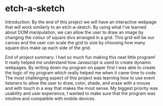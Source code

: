 # etch-a-sketch
Introduction: By the end of this project we will have an interactive webpage that will work similarly to an etch-a-sketch. By using what I've learned about DOM manipulation, we can allow the user to draw an image by changing the colour of square divs arranged in a grid. This grid will be our canvas and the user can scale the grid to size by choosing how many square divs make up each side of the grid.

End of project summary: I had so much fun making this neat little program! It really helped me understand how Javascript is used to create dynamic webpages. By writing down my program on paper first I was able to create the logic of my program which really helped me when it came time to code. The most challenging aspect of this project was learning how to use event listeners to allow the user to draw, color, shade, and erase with a mouse and with touch in a way that makes the most sense. My biggest priority was usability and user experience, I wanted to make sure that the program was intuitive and compatible with mobile devices.